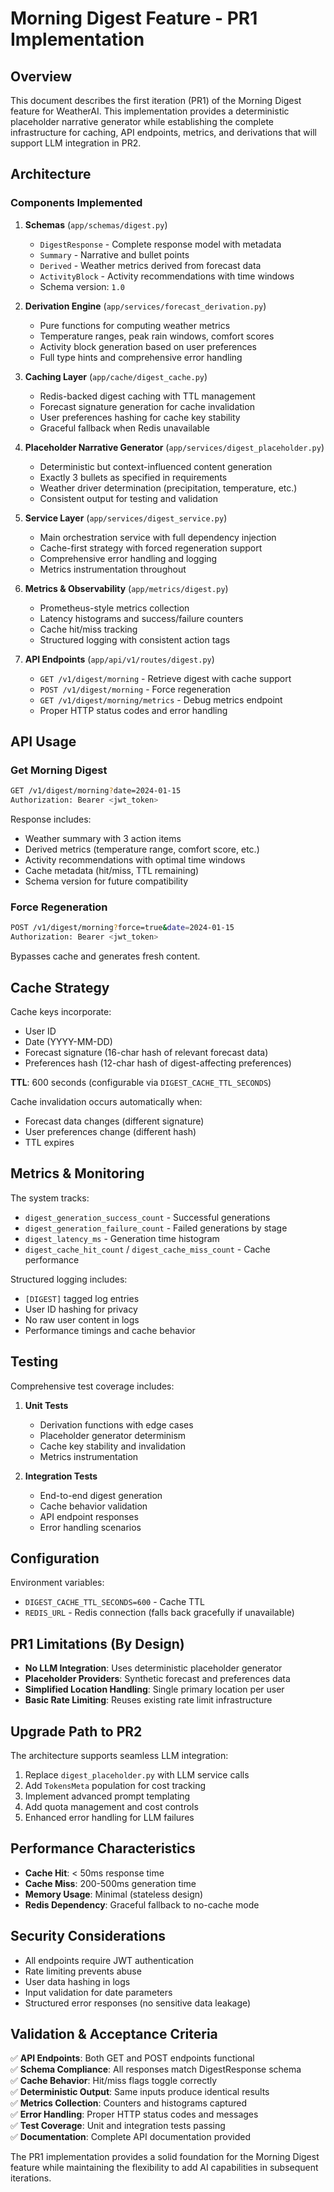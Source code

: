 # Morning Digest Feature - PR1 Implementation

## Overview

This document describes the first iteration (PR1) of the Morning Digest feature for WeatherAI. This implementation provides a deterministic placeholder narrative generator while establishing the complete infrastructure for caching, API endpoints, metrics, and derivations that will support LLM integration in PR2.

## Architecture

### Components Implemented

1. **Schemas** (`app/schemas/digest.py`)
   - `DigestResponse` - Complete response model with metadata
   - `Summary` - Narrative and bullet points 
   - `Derived` - Weather metrics derived from forecast data
   - `ActivityBlock` - Activity recommendations with time windows
   - Schema version: `1.0`

2. **Derivation Engine** (`app/services/forecast_derivation.py`)
   - Pure functions for computing weather metrics
   - Temperature ranges, peak rain windows, comfort scores
   - Activity block generation based on user preferences
   - Full type hints and comprehensive error handling

3. **Caching Layer** (`app/cache/digest_cache.py`)
   - Redis-backed digest caching with TTL management
   - Forecast signature generation for cache invalidation
   - User preferences hashing for cache key stability
   - Graceful fallback when Redis unavailable

4. **Placeholder Narrative Generator** (`app/services/digest_placeholder.py`)
   - Deterministic but context-influenced content generation
   - Exactly 3 bullets as specified in requirements
   - Weather driver determination (precipitation, temperature, etc.)
   - Consistent output for testing and validation

5. **Service Layer** (`app/services/digest_service.py`)
   - Main orchestration service with full dependency injection
   - Cache-first strategy with forced regeneration support
   - Comprehensive error handling and logging
   - Metrics instrumentation throughout

6. **Metrics & Observability** (`app/metrics/digest.py`)
   - Prometheus-style metrics collection
   - Latency histograms and success/failure counters
   - Cache hit/miss tracking
   - Structured logging with consistent action tags

7. **API Endpoints** (`app/api/v1/routes/digest.py`)
   - `GET /v1/digest/morning` - Retrieve digest with cache support
   - `POST /v1/digest/morning` - Force regeneration
   - `GET /v1/digest/morning/metrics` - Debug metrics endpoint
   - Proper HTTP status codes and error handling

## API Usage

### Get Morning Digest
```bash
GET /v1/digest/morning?date=2024-01-15
Authorization: Bearer <jwt_token>
```

Response includes:
- Weather summary with 3 action items
- Derived metrics (temperature range, comfort score, etc.)
- Activity recommendations with optimal time windows
- Cache metadata (hit/miss, TTL remaining)
- Schema version for future compatibility

### Force Regeneration
```bash
POST /v1/digest/morning?force=true&date=2024-01-15
Authorization: Bearer <jwt_token>
```

Bypasses cache and generates fresh content.

## Cache Strategy

Cache keys incorporate:
- User ID
- Date (YYYY-MM-DD)
- Forecast signature (16-char hash of relevant forecast data)
- Preferences hash (12-char hash of digest-affecting preferences)

**TTL**: 600 seconds (configurable via `DIGEST_CACHE_TTL_SECONDS`)

Cache invalidation occurs automatically when:
- Forecast data changes (different signature)
- User preferences change (different hash)
- TTL expires

## Metrics & Monitoring

The system tracks:
- `digest_generation_success_count` - Successful generations
- `digest_generation_failure_count` - Failed generations by stage
- `digest_latency_ms` - Generation time histogram
- `digest_cache_hit_count` / `digest_cache_miss_count` - Cache performance

Structured logging includes:
- `[DIGEST]` tagged log entries
- User ID hashing for privacy
- No raw user content in logs
- Performance timings and cache behavior

## Testing

Comprehensive test coverage includes:

1. **Unit Tests**
   - Derivation functions with edge cases
   - Placeholder generator determinism
   - Cache key stability and invalidation
   - Metrics instrumentation

2. **Integration Tests**
   - End-to-end digest generation
   - Cache behavior validation
   - API endpoint responses
   - Error handling scenarios

## Configuration

Environment variables:
- `DIGEST_CACHE_TTL_SECONDS=600` - Cache TTL
- `REDIS_URL` - Redis connection (falls back gracefully if unavailable)

## PR1 Limitations (By Design)

- **No LLM Integration**: Uses deterministic placeholder generator
- **Placeholder Providers**: Synthetic forecast and preferences data
- **Simplified Location Handling**: Single primary location per user
- **Basic Rate Limiting**: Reuses existing rate limit infrastructure

## Upgrade Path to PR2

The architecture supports seamless LLM integration:
1. Replace `digest_placeholder.py` with LLM service calls
2. Add `TokensMeta` population for cost tracking
3. Implement advanced prompt templating
4. Add quota management and cost controls
5. Enhanced error handling for LLM failures

## Performance Characteristics

- **Cache Hit**: < 50ms response time
- **Cache Miss**: 200-500ms generation time
- **Memory Usage**: Minimal (stateless design)
- **Redis Dependency**: Graceful fallback to no-cache mode

## Security Considerations

- All endpoints require JWT authentication
- Rate limiting prevents abuse
- User data hashing in logs
- Input validation for date parameters
- Structured error responses (no sensitive data leakage)

## Validation & Acceptance Criteria

✅ **API Endpoints**: Both GET and POST endpoints functional  
✅ **Schema Compliance**: All responses match DigestResponse schema  
✅ **Cache Behavior**: Hit/miss flags toggle correctly  
✅ **Deterministic Output**: Same inputs produce identical results  
✅ **Metrics Collection**: Counters and histograms captured  
✅ **Error Handling**: Proper HTTP status codes and messages  
✅ **Test Coverage**: Unit and integration tests passing  
✅ **Documentation**: Complete API documentation provided  

The PR1 implementation provides a solid foundation for the Morning Digest feature while maintaining the flexibility to add AI capabilities in subsequent iterations.